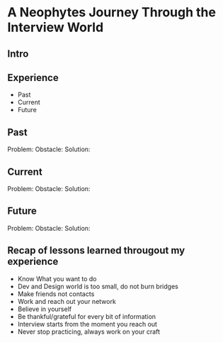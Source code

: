 # A Neophytes Journey Through the Interview World

## Intro

## Experience

 - Past
 - Current
 - Future


## Past

Problem:
Obstacle:
Solution:

## Current

Problem:
Obstacle:
Solution:

## Future

Problem:
Obstacle:
Solution:

## Recap of lessons learned througout my experience

 - Know What you want to do
 - Dev and Design world is too small, do not burn bridges
 - Make friends not contacts
 - Work and reach out your network
 - Believe in yourself
 - Be thankful/grateful for every bit of information
 - Interview starts from the moment you reach out
 - Never stop practicing, always work on your craft
